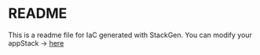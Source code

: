 # README
This is a readme file for IaC generated with StackGen.
You can modify your appStack -> [here](http://main.dev.stackgen.com/appstacks/25abff79-247c-433d-bd88-38747d24d756)
